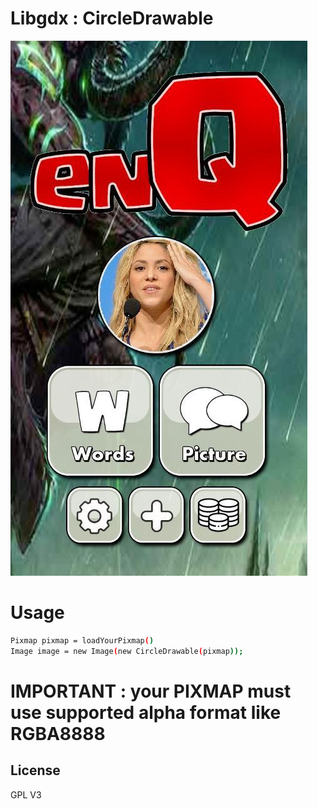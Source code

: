 # Libgdx : CircleDrawable

[![N|Solid](https://raw.githubusercontent.com/scorpion16/libgdx-CircleDrawable/main/screenshot.jpg)](https://github.com/scorpion16/libgdx-CircleDrawable)


# Usage
```sh 
Pixmap pixmap = loadYourPixmap()
Image image = new Image(new CircleDrawable(pixmap));
```


# IMPORTANT : your PIXMAP must use supported alpha format like RGBA8888

License
----

GPL V3

